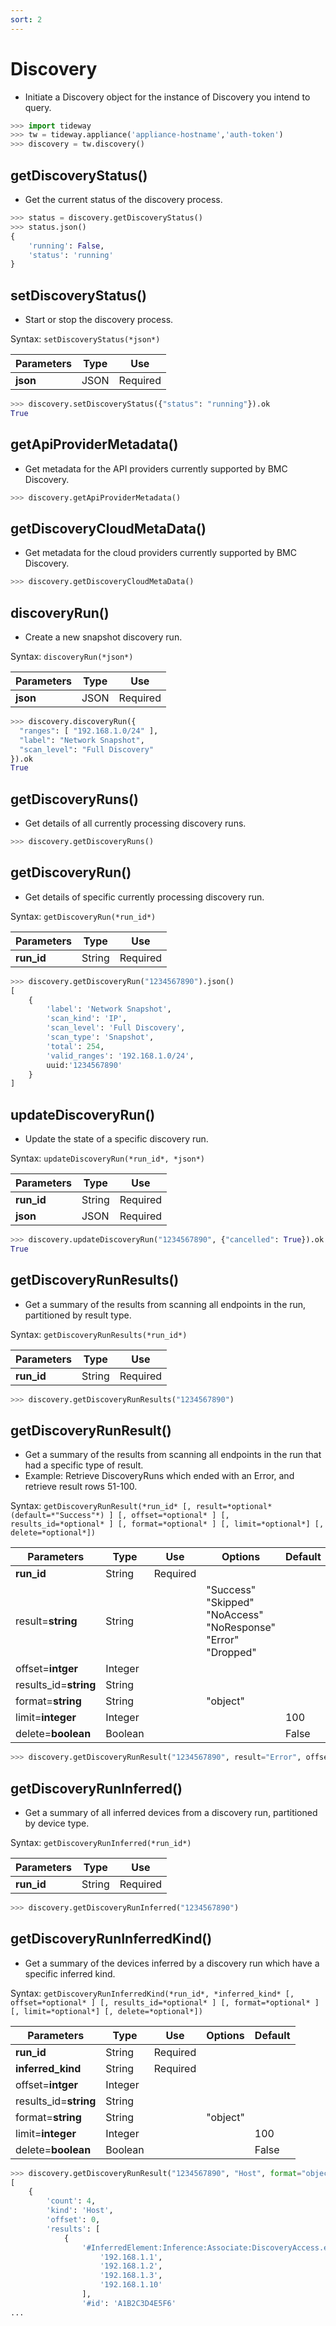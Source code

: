 ```yaml
---
sort: 2
---
```


# Discovery

- Initiate a Discovery object for the instance of Discovery you intend to query.

```python
>>> import tideway
>>> tw = tideway.appliance('appliance-hostname','auth-token')
>>> discovery = tw.discovery()
```

## getDiscoveryStatus()

- Get the current status of the discovery process.

```python
>>> status = discovery.getDiscoveryStatus()
>>> status.json()
{
	'running': False,
	'status': 'running'
}
```

## setDiscoveryStatus()

- Start or stop the discovery process.

Syntax: `setDiscoveryStatus(*json*)`

| Parameters | Type | Use
| - | - | -
| **json** | JSON | Required

```python
>>> discovery.setDiscoveryStatus({"status": "running"}).ok
True
```

## getApiProviderMetadata()

- Get metadata for the API providers currently supported by BMC Discovery.

```python
>>> discovery.getApiProviderMetadata()
```

## getDiscoveryCloudMetaData()

- Get metadata for the cloud providers currently supported by BMC Discovery.

```python
>>> discovery.getDiscoveryCloudMetaData()
```

## discoveryRun()

- Create a new snapshot discovery run.

Syntax: `discoveryRun(*json*)`

| Parameters | Type | Use
| - | - | -
| **json** | JSON | Required

```python
>>> discovery.discoveryRun({
  "ranges": [ "192.168.1.0/24" ],
  "label": "Network Snapshot",
  "scan_level": "Full Discovery"
}).ok
True
```
## getDiscoveryRuns()

- Get details of all currently processing discovery runs.

```python
>>> discovery.getDiscoveryRuns()
```
## getDiscoveryRun()

- Get details of specific currently processing discovery run.

Syntax: `getDiscoveryRun(*run_id*)`

| Parameters | Type | Use
| - | - | -
| **run_id** | String | Required

```python
>>> discovery.getDiscoveryRun("1234567890").json()
[
	{
		'label': 'Network Snapshot',
		'scan_kind': 'IP',
		'scan_level': 'Full Discovery',
		'scan_type': 'Snapshot',
		'total': 254,
		'valid_ranges': '192.168.1.0/24',
		uuid:'1234567890'
	}
]
```
## updateDiscoveryRun()

- Update the state of a specific discovery run.

Syntax: `updateDiscoveryRun(*run_id*, *json*)`

| Parameters | Type | Use
| - | - | -
| **run_id** | String | Required
| **json** | JSON | Required

```python
>>> discovery.updateDiscoveryRun("1234567890", {"cancelled": True}).ok
True
```
## getDiscoveryRunResults()

- Get a summary of the results from scanning all endpoints in the run, partitioned by result type.

Syntax: `getDiscoveryRunResults(*run_id*)`

| Parameters | Type | Use
| - | - | -
| **run_id** | String | Required

```python
>>> discovery.getDiscoveryRunResults("1234567890")
```
## getDiscoveryRunResult()

- Get a summary of the results from scanning all endpoints in the run that had a specific type of result.
- Example: Retrieve DiscoveryRuns which ended with an Error, and retrieve result rows 51-100.

Syntax: `getDiscoveryRunResult(*run_id* [, result=*optional* (default=*"Success"*) ] [, offset=*optional* ] [, results_id=*optional* ] [, format=*optional* ] [, limit=*optional*] [, delete=*optional*])`

| Parameters | Type | Use | Options | Default
| - | - | - | - | -
| **run_id** | String | Required | |
| result=**string** | String | | "Success"<br>"Skipped"<br>"NoAccess"<br>"NoResponse"<br>"Error"<br>"Dropped"
| offset=**intger** | Integer | | |
| results_id=**string** | String | | |
| format=**string** | String | | "object"
| limit=**integer** | Integer | | | 100 |
| delete=**boolean** | Boolean | | | False |

```python
>>> discovery.getDiscoveryRunResult("1234567890", result="Error", offset=50, results_id="a12b3cd4e5f6", limit=50)
```
## getDiscoveryRunInferred()

- Get a summary of all inferred devices from a discovery run, partitioned by device type.

Syntax: `getDiscoveryRunInferred(*run_id*)`

| Parameters | Type | Use
| - | - | -
| **run_id** | String | Required

```python
>>> discovery.getDiscoveryRunInferred("1234567890")
```

## getDiscoveryRunInferredKind()

- Get a summary of the devices inferred by a discovery run which have a specific inferred kind.

Syntax: `getDiscoveryRunInferredKind(*run_id*, *inferred_kind* [, offset=*optional* ] [, results_id=*optional* ] [, format=*optional* ] [, limit=*optional*] [, delete=*optional*])`

| Parameters | Type | Use | Options | Default
| - | - | - | - | - 
| **run_id** | String | Required | |
| **inferred_kind** | String | Required | |
| offset=**intger** | Integer | | |
| results_id=**string** | String | | |
| format=**string** | String | | "object"
| limit=**integer** | Integer | | | 100 |
| delete=**boolean** | Boolean | | | False |

```python
>>> discovery.getDiscoveryRunResult("1234567890", "Host", format="object").json()
[
	{
		'count': 4,
		'kind': 'Host',
		'offset': 0,
		'results': [
			{
				'#InferredElement:Inference:Associate:DiscoveryAccess.endpoint': [
					'192.168.1.1',
					'192.168.1.2',
					'192.168.1.3',
					'192.168.1.10'
				],
				'#id': 'A1B2C3D4E5F6'
...
```
